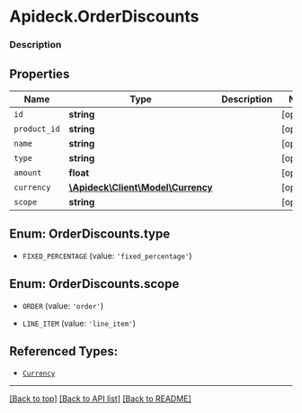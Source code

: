 # Apideck.OrderDiscounts

### Description

## Properties
Name | Type | Description | Notes
------------ | ------------- | ------------- | -------------
`id` | **string** |  | [optional] 
`product_id` | **string** |  | [optional] 
`name` | **string** |  | [optional] 
`type` | **string** |  | [optional] 
`amount` | **float** |  | [optional] 
`currency` | [**\Apideck\Client\Model\Currency**](Currency.md) |  | [optional] 
`scope` | **string** |  | [optional] 





<a name="TYPE"></a>
## Enum: OrderDiscounts.type


* `FIXED_PERCENTAGE` (value: `'fixed_percentage'`)




<a name="SCOPE"></a>
## Enum: OrderDiscounts.scope


* `ORDER` (value: `'order'`)

* `LINE_ITEM` (value: `'line_item'`)




## Referenced Types:





* [`Currency`](Currency.md)


---

[[Back to top]](#) [[Back to API list]](../../../../README.md#documentation-for-api-endpoints) [[Back to README]](../../../../README.md)


